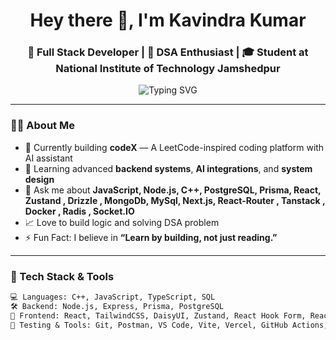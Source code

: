 <h1 align="center">Hey there 👋, I'm Kavindra Kumar</h1>
<h3 align="center">🚀 Full Stack Developer | 🧠 DSA Enthusiast | 🎓 Student at National Institute of Technology Jamshedpur</h3>

<p align="center">
  <img 
    src="https://readme-typing-svg.demolab.com?font=Fira+Code&pause=1000&center=true&vCenter=true&multiline=true&width=1000&height=100&lines=Learner.+Builder.+Problem+Solver+%F0%9F%94%A5;Love+building+scalable+apps+%F0%9F%9A%80;Full-stack+with+focus+on+backend+%F0%9F%92%BB;Always+learning%2C+always+building+%F0%9F%93%9A"
    alt="Typing SVG"
    style="max-width: 100%; height: auto;"
  />
</p>


---

### 🧑‍💻 About Me

- 🔭 Currently building **codeX** — A LeetCode-inspired coding platform with AI assistant
- 🌱 Learning advanced **backend systems**, **AI integrations**, and **system design**
- 💬 Ask me about **JavaScript, Node.js, C++, PostgreSQL, Prisma, React, Zustand , Drizzle , MongoDb, MySql, Next.js, React-Router , Tanstack , Docker , Radis , Socket.IO**
- 📈 Love to build logic and solving DSA problem
- ⚡ Fun Fact: I believe in **“Learn by building, not just reading.”**

---

### 🔧 Tech Stack & Tools

```txt
💻 Languages: C++, JavaScript, TypeScript, SQL  
🛠️ Backend: Node.js, Express, Prisma, PostgreSQL  
🧩 Frontend: React, TailwindCSS, DaisyUI, Zustand, React Hook Form, React-Router, Tanstack, Radis , Socket.IO
🧪 Testing & Tools: Git, Postman, VS Code, Vite, Vercel, GitHub Actions, Docker , Docker-Compose
